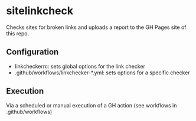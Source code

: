 # sitelinkcheck
Checks sites for broken links and uploads a report to the GH Pages site of this repo.

## Configuration
- linkcheckerrc: sets global options for the link checker
- .github/workflows/linkchecker-*.yml: sets options for a specific checker

## Execution
Via a scheduled or manual execution of a GH action (see workflows in .github/workflows)
